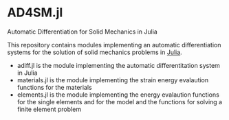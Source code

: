 # AD4SM.jl
Automatic Differentiation for Solid Mechanics in Julia


This repository contains modules implementing an automatic differentiation systems for the solution of solid mechanics problems in [Julia](https://github.com/JuliaLang/julia).

- adiff.jl			 is the module implementing the automatic differentitation system in Julia
- materials.jl   is the module implementing the strain energy evalaution functions for the materials
- elements.jl    is the module implementing the energy evalaution functions for the single elements and for the model and the functions for solving a finite element problem
